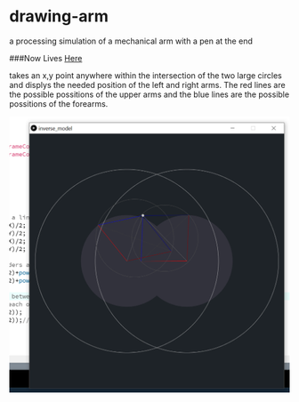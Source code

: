 # drawing-arm
a processing simulation of a mechanical arm with a pen at the end

###Now Lives [Here](https://github.com/901Seconds/RoboticArrrm "https://github.com/901Seconds/RoboticArrrm")

takes an x,y point anywhere within the intersection of the two large circles and displys the needed position of the left and right arms. The red lines are the possible possitions of the upper arms and the blue lines are the possible possitions of the forearms.
 
![alt text](https://github.com/91Seconds/drawing-arm/blob/master/sample/ScreenShot.png "ScreenShot")

